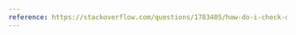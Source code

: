 ```yaml
---
reference: https://stackoverflow.com/questions/1783405/how-do-i-check-out-a-remote-git-branch
---
```


